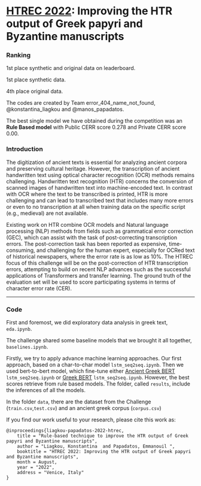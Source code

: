 # [HTREC 2022](https://www.aicrowd.com/challenges/htrec-2022/): Improving the HTR output of Greek papyri and Byzantine manuscripts

### Ranking

1st place synthetic and original data on leaderboard.

1st place synthetic data.

4th place original data.

The codes are created by Team error_404_name_not_found, @konstantina_liagkou and @manos_papadatos.

The best single model we have obtained during the competition 
was an **Rule Based model** with Public CERR score 0.278 and Private CERR score 0.00. 

### Introduction

The digitization of ancient texts is essential for analyzing ancient corpora and preserving cultural heritage. However, the transcription of ancient handwritten text using optical character recognition (OCR) methods remains challenging. Handwritten text recognition (HTR) concerns the conversion of scanned images of handwritten text into machine-encoded text. In contrast with OCR where the text to be transcribed is printed, HTR is more challenging and can lead to transcribed text that includes many more errors or even to no transcription at all when training data on the specific script (e.g., medieval) are not available.

Existing work on HTR combine OCR models and Natural language processing (NLP) methods from fields such as grammatical error correction (GEC), which can assist with the task of post-correcting transcription errors. The post-correction task has been reported as expensive, time-consuming, and challenging for the human expert, especially for OCRed text of historical newspapers, where the error rate is as low as 10%. The HTREC focus of this challenge will be on the post-correction of HTR transcription errors, attempting to build on recent NLP advances such as the successful applications of Transformers and transfer learning. The ground truth of the evaluation set will be used to score participating systems in terms of character error rate (CER). 

<hr>

### Code

First and foremost, we did exploratory data analysis in greek text, `eda.ipynb`.

The challenge shared some baseline models that we brought it all together, `baselines.ipynb`.

Firstly, we try to apply advance machine learning approaches. 
Our first approach, based on a char-to-char model `lstm_seq2seq.ipynb`.
Then we used bert-to-bert model, which fine-tune either 
[Ancient Greek BERT](https://huggingface.co/pranaydeeps/Ancient-Greek-BERT) `lstm_seq2seq.ipynb`
or [Greek BERT](https://huggingface.co/nlpaueb/bert-base-greek-uncased-v1) `lstm_seq2seq.ipynb`.
However, the best scores retrieve from rule based models.
The folder, called `results`, include the inferences of all the models.

In the folder `data`, there are the dataset from the Challenge (`train.csv`,`test.csv`) 
and an ancient greek corpus (`corpus.csv`) 

If you find our work useful to your research, please cite this work as:

```
@inproceedings{liagkou-papadatos-2022-htrec,
    title = "Rule-based technique to improve the HTR output of Greek papyri and Byzantine manuscripts",
    author = "Liagkou, Konstantina  and Papadatos, Emmanouil ",
    booktitle = "HTREC 2022: Improving the HTR output of Greek papyri and Byzantine manuscripts",
    month = August,
    year = "2022",
    address = "Venice, Italy"
}
